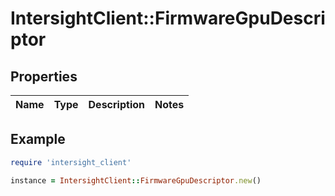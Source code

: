 # IntersightClient::FirmwareGpuDescriptor

## Properties

| Name | Type | Description | Notes |
| ---- | ---- | ----------- | ----- |

## Example

```ruby
require 'intersight_client'

instance = IntersightClient::FirmwareGpuDescriptor.new()
```

